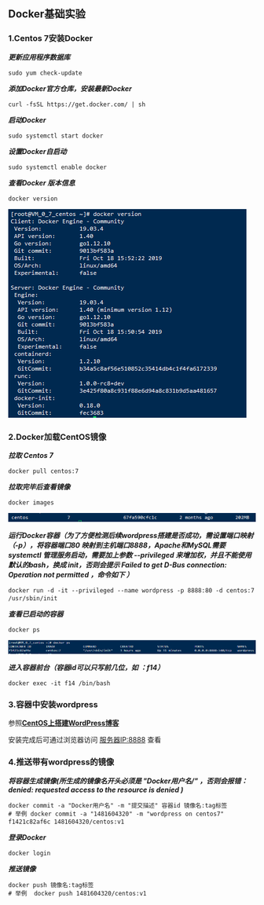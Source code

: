 ## **Docker基础实验**

### 1.Centos 7安装Docker

 ***更新应用程序数据库*** 

```
sudo yum check-update
```

***添加Docker官方仓库，安装最新Docker***

```
curl -fsSL https://get.docker.com/ | sh
```

***启动Docker***

```
sudo systemctl start docker
```

***设置Docker自启动***

```
sudo systemctl enable docker
```

***查看Docker 版本信息***

```
docker version
```

![****](../image/29.png)





### 2.Docker加载CentOS镜像

***拉取 Centos  7***

```
docker pull centos:7
```

***拉取完毕后查看镜像***

```
docker images
```

![****](../image/30.png)

***运行Docker容器（为了方便检测后续wordpress搭建是否成功，需设置端口映射（-p），将容器端口80 映射到主机端口8888，Apache和MySQL需要 systemctl 管理服务启动，需要加上参数 --privileged 来增加权，并且不能使用默认的bash，换成 init，否则会提示 Failed to get D-Bus connection: Operation not permitted ，命令如下 ）***

```
docker run -d -it --privileged --name wordpress -p 8888:80 -d centos:7 /usr/sbin/init
```

***查看已启动的容器***

```
docker ps
```

![](../image/31.png) 

***进入容器前台（容器id可以只写前几位，如 ：f14）***

```
docker exec -it f14 /bin/bash
```



### 3.容器中安装wordpress

参照[**CentOS上搭建WordPress博客**](../chapter2/)

安装完成后可通过浏览器访问  <u>服务器IP:8888</u> 查看



### 4.推送带有wordpress的镜像

***将容器生成镜像(所生成的镜像名开头必须是   "Docker用户名/"  ，否则会报错： denied: requested access to the resource is denied )***

```
docker commit -a "Docker用户名" -m "提交描述" 容器id 镜像名:tag标签
# 举例 docker commit -a "1481604320" -m "wordpress on centos7" f1421c82af6c 1481604320/centos:v1
```

***登录Docker***

```
docker login
```

***推送镜像***

```
docker push 镜像名:tag标签
# 举例  docker push 1481604320/centos:v1
```
